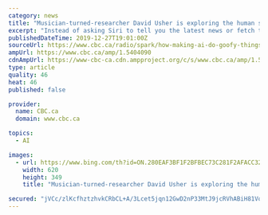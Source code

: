```yaml
---
category: news
title: "Musician-turned-researcher David Usher is exploring the human side of artificial intelligence"
excerpt: "Instead of asking Siri to tell you the latest news or fetch the weather forecast, David Usher wants us to have meaningful conversations with artificial intelligence. \"What we're trying to do is force the user [to] have conversations about love and death, the meaning of life, what is AI, and what is humanity, what is climate change — those ..."
publishedDateTime: 2019-12-27T19:01:00Z
sourceUrl: https://www.cbc.ca/radio/spark/how-making-ai-do-goofy-things-exposes-its-limitations-1.5404048/musician-turned-researcher-david-usher-is-exploring-the-human-side-of-artificial-intelligence-1.5404090
ampUrl: https://www.cbc.ca/amp/1.5404090
cdnAmpUrl: https://www-cbc-ca.cdn.ampproject.org/c/s/www.cbc.ca/amp/1.5404090
type: article
quality: 46
heat: 46
published: false

provider:
  name: CBC.ca
  domain: www.cbc.ca

topics:
  - AI

images:
  - url: https://www.bing.com/th?id=ON.280EAF3BF1F2BFBEC73C281F2AFACC32
    width: 620
    height: 349
    title: "Musician-turned-researcher David Usher is exploring the human side of artificial intelligence"

secured: "jVCc/zlKcfhztzhvkCRbCL+A/3Lcet5jqn12GwD2nP33MtJ9jcRVhABiH81VqUnqzmlwOOqZ/DzTMGUbu+Ymkv/Cu0XZEumDK1wbyEGyVl7FyjBSARMOZObRdqA1jsfCZF2z6ms291uCV09hr0sw6Q5GU01Am7KXnlIN+2GNAoKzaW8w5z7dWQ4DjvEllv8X1o28TA/9B3YOpmBYR4WjYG8Td1iy2Qe7tJV8mqHkxzes/ivO1Dc3zUkyvBpiCE5HtsUQSfNSWb5DGGA8sF/GRQ==;wTkh4MGQFHZtT9wWbaB6eA=="
---
```


